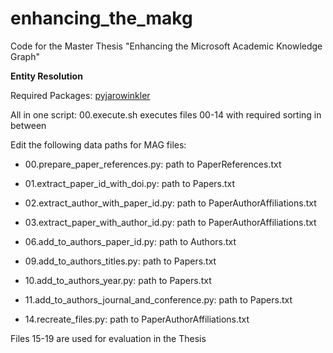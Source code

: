 # enhancing_the_makg
Code for the Master Thesis "Enhancing the Microsoft Academic Knowledge Graph"

<b>Entity Resolution</b>

Required Packages:
[pyjarowinkler](https://pypi.org/project/pyjarowinkler/)



All in one script: 00.execute.sh executes files 00-14 with required sorting in between

Edit the following data paths for MAG files:

* 00.prepare_paper_references.py: path to PaperReferences.txt

* 01.extract_paper_id_with_doi.py: path to Papers.txt

* 02.extract_author_with_paper_id.py: path to PaperAuthorAffiliations.txt

* 03.extract_paper_with_author_id.py: path to PaperAuthorAffiliations.txt

* 06.add_to_authors_paper_id.py: path to Authors.txt

* 09.add_to_authors_titles.py: path to Papers.txt

* 10.add_to_authors_year.py: path to Papers.txt

* 11.add_to_authors_journal_and_conference.py: path to Papers.txt

* 14.recreate_files.py: path to PaperAuthorAffiliations.txt

Files 15-19 are used for evaluation in the Thesis
